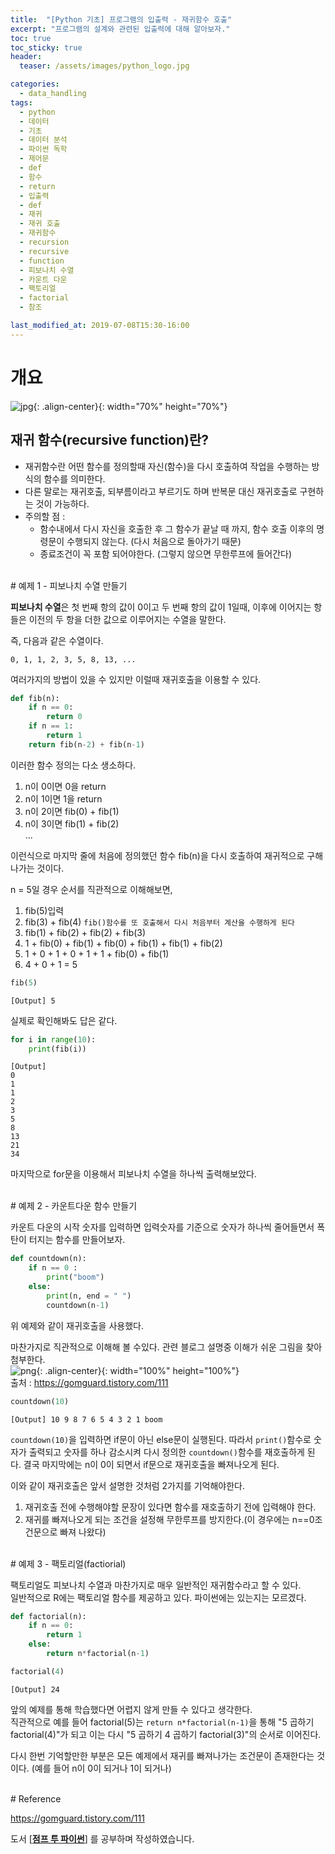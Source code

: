 ```yaml
---
title:  "[Python 기초] 프로그램의 입출력 - 재귀함수 호출"
excerpt: "프로그램의 설계와 관련된 입출력에 대해 알아보자."
toc: true
toc_sticky: true
header:
  teaser: /assets/images/python_logo.jpg

categories:
  - data_handling
tags:
  - python
  - 데이터
  - 기초
  - 데이터 분석
  - 파이썬 독학
  - 제어문
  - def
  - 함수
  - return
  - 입출력
  - def
  - 재귀
  - 재귀 호출
  - 재귀함수
  - recursion
  - recursive
  - function
  - 피보나치 수열
  - 카운트 다운
  - 팩토리얼
  - factorial
  - 참조

last_modified_at: 2019-07-08T15:30-16:00
---
```



# 개요  

![jpg](/assets/images/python_logo.jpg){: .align-center}{: width="70%" height="70%"}  

## 재귀 함수(recursive function)란?  

- 재귀함수란 어떤 함수를 정의할때 자신(함수)을 다시 호출하여 작업을 수행하는 방식의 함수를 의미한다.  
- 다른 말로는 재귀호출, 되부름이라고 부르기도 하며 반복문 대신 재귀호출로 구현하는 것이 가능하다.  
- 주의할 점 :  
  - 함수내에서 다시 자신을 호출한 후 그 함수가 끝날 때 까지, 함수 호출 이후의 명령문이 수행되지 않는다. (다시 처음으로 돌아가기 때문)  
  - 종료조건이 꼭 포함 되어야한다. (그렇지 않으면 무한루프에 들어간다)  


  
<br/>
# 예제 1 - 피보나치 수열 만들기  

**피보나치 수열**은 첫 번째 항의 값이 0이고 두 번째 항의 값이 1일때, 이후에 이어지는 항들은 이전의 두 항을 더한 값으로 이루어지는 수열을 말한다.  


즉, 다음과 같은 수열이다.  
```
0, 1, 1, 2, 3, 5, 8, 13, ...
```

여러가지의 방법이 있을 수 있지만 이럴때 재귀호출을 이용할 수 있다.  

```python
def fib(n):
    if n == 0: 
        return 0
    if n == 1:
        return 1
    return fib(n-2) + fib(n-1)
```
이러한 함수 정의는 다소 생소하다.  

1. n이 0이면 0을 return  
2. n이 1이면 1을 return  
3. n이 2이면 fib(0) + fib(1)  
4. n이 3이면 fib(1) + fib(2)  
...

이런식으로 마지막 줄에 처음에 정의했던 함수 fib(n)을 다시 호출하여 재귀적으로 구해나가는 것이다.  

n = 5일 경우 순서를 직관적으로 이해해보면,  
1. fib(5)입력  
2. fib(3) + fib(4)    `fib()함수를 또 호출해서 다시 처음부터 계산을 수행하게 된다`
3. fib(1) + fib(2) + fib(2) + fib(3)
4. 1 + fib(0) + fib(1) + fib(0) + fib(1) + fib(1) + fib(2)
5. 1 + 0 + 1 + 0 + 1 + 1 + fib(0) + fib(1)
6. 4 + 0 + 1 = 5

```python
fib(5)
```
    [Output] 5

실제로 확인해봐도 답은 같다.  

```python
for i in range(10):
    print(fib(i))
```
    [Output]
    0
    1
    1
    2
    3
    5
    8
    13
    21
    34
    
마지막으로 for문을 이용해서 피보나치 수열을 하나씩 출력해보았다.  
    

  
<br/>
# 예제 2 - 카운트다운 함수 만들기  

카운트 다운의 시작 숫자를 입력하면 입력숫자를 기준으로 숫자가 하나씩 줄어들면서 폭탄이 터지는 함수를 만들어보자.  

```python
def countdown(n):
    if n == 0 :
        print("boom")
    else:
        print(n, end = " ")
        countdown(n-1)
```
위 예제와 같이 재귀호출을 사용했다.  

마찬가지로 직관적으로 이해해 볼 수있다. 관련 블로그 설명중 이해가 쉬운 그림을 찾아 첨부한다.  
![png](/assets/images/recursion.png "새파일txt이미지"){: .align-center}{: width="100%" height="100%"}  
출처 : https://gomguard.tistory.com/111  


```python
countdown(10)
```
    [Output] 10 9 8 7 6 5 4 3 2 1 boom
    
`countdown(10)`을 입력하면 if문이 아닌 else문이 실행된다. 따라서 `print()`함수로 숫자가 출력되고 숫자를 하나 감소시켜 다시 정의한 `countdown()`함수를 재호출하게 된다.  결국 마지막에는 n이 0이 되면서 if문으로 재귀호출을 빠져나오게 된다.  


이와 같이 재귀호출은 앞서 설명한 것처럼 2가지를 기억해야한다.  
1. 재귀호출 전에 수행해야할 문장이 있다면 함수를 재호출하기 전에 입력해야 한다.  
2. 재귀를 빠져나오게 되는 조건을 설정해 무한루프를 방지한다.(이 경우에는 n==0조건문으로 빠져 나왔다)  

  
<br/>
# 예제 3 - 팩토리얼(factiorial)  

팩토리얼도 피보나치 수열과 마찬가지로 매우 일반적인 재귀함수라고 할 수 있다.  
일반적으로 R에는 팩토리얼 함수를 제공하고 있다. 파이썬에는 있는지는 모르겠다.  

```python
def factorial(n):
    if n == 0:
        return 1
    else:
        return n*factorial(n-1)
```
```python
factorial(4)
```
    [Output] 24
    
앞의 예제를 통해 학습했다면 어렵지 않게 만들 수 있다고 생각한다.  
직관적으로 예를 들어 factorial(5)는 `return n*factorial(n-1)`을 통해 "5 곱하기 factorial(4)"가 되고 이는 다시 "5 곱하기 4 곱하기 factorial(3)"의 순서로 이어진다.  

다시 한번 기억할만한 부분은 모든 예제에서 재귀를 빠져나가는 조건문이 존재한다는 것이다. (예를 들어 n이 0이 되거나 1이 되거나)  



  
<br/>
# Reference  

https://gomguard.tistory.com/111  

도서 [**[점프 투 파이썬](https://wikidocs.net/book/1)**] 를 공부하며 작성하였습니다.  







